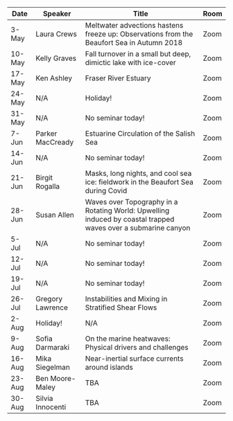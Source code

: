 Date  |  Speaker                                            |  Title                                                                                                |  Room
---------|-----------------------------------------------------|---------------------------------------------------------------------------------------------------------------------|------
3-May   |  Laura Crews                                             |  Meltwater advections hastens freeze up: Observations from the Beaufort Sea in Autumn 2018                                                                                           |  Zoom
10-May   |  Kelly Graves                                             |  Fall turnover in a small but deep, dimictic lake with ice-cover                                                                                          |  Zoom
17-May   | Ken Ashley                                             |  Fraser River Estuary                                                                                          |  Zoom
24-May   |  N/A                                             |  Holiday!                                                                                           |  Zoom
31-May   |  N/A                                             |  No seminar today!                                                                                           |  Zoom
7-Jun   |  Parker MacCready                                             |  Estuarine Circulation of the Salish Sea                                                                                           |  Zoom
14-Jun   |  N/A                                           |  No seminar today!                                                                                           |  Zoom
21-Jun   |  Birgit Rogalla                                             |  Masks, long nights, and cool sea ice: fieldwork in the Beaufort Sea during Covid                                                                                           |  Zoom
28-Jun   |  Susan Allen                                             |  Waves over Topography in a Rotating World: Upwelling induced by coastal trapped waves over a submarine canyon                                                                                           |  Zoom
5-Jul   |  N/A                                             |  No seminar today!                                                                                           |  Zoom
12-Jul   |  N/A                                             |  No seminar today!                                                                                          |  Zoom
19-Jul   |  N/A                                             |  No seminar today!                                                                                           |  Zoom
26-Jul   |  Gregory Lawrence                                            |  Instabilities and Mixing in Stratified Shear Flows                                                                                           |  Zoom
2-Aug   |  Holiday!                                             |  N/A                                                                                           |  Zoom
9-Aug   |  Sofia Darmaraki                                             |  On the marine heatwaves: Physical drivers and challenges                                                                                           |  Zoom
16-Aug   |  Mika Siegelman                                             |  Near-inertial surface currents around islands                                                                                           |  Zoom
23-Aug   |  Ben Moore-Maley                                             |  TBA                                                                                           |  Zoom
30-Aug   |  Silvia Innocenti                                             |  TBA                                                                                          |  Zoom